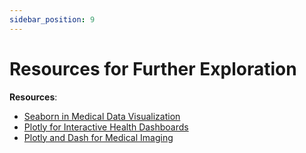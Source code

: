 ```yaml
---
sidebar_position: 9
---
```


# Resources for Further Exploration

**Resources**:
- [Seaborn in Medical Data Visualization](https://seaborn.pydata.org/examples/index.html#)
- [Plotly for Interactive Health Dashboards](https://plotly.com/python/)
- [Plotly and Dash for Medical Imaging](https://dash-gallery.plotly.host/Portal/)